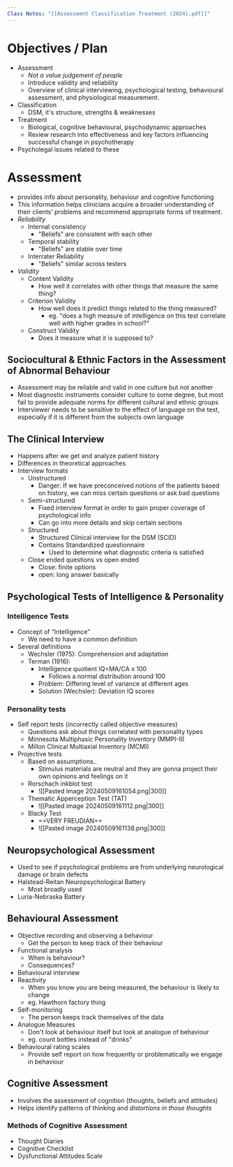 ```yaml
---
Class Notes: "[[Assessment Classification Treatment (2024).pdf]]"
---
```

# Objectives / Plan
- Assessment
	- *Not a value judgement of people*
	- Introduce validity and reliability
	- Overview of clinical interviewing, psychological testing, behavioural assessment, and physiological measurement.
- Classification
	- DSM, it's structure, strengths & weaknesses
- Treatment
	- Biological, cognitive behavioural, psychodynamic approaches
	- Review research into effectiveness and key factors influencing successful change in psychotherapy
- Psycholegal issues related to these
# Assessment
-  provides info about personality, behaviour and cognitive functioning
- This information helps clinicians acquire a broader understanding of their clients’ problems and recommend appropriate forms of treatment.
- *Reliability*
	- Internal consistency
		- "Beliefs" are consistent with each other
	- Temporal stability
		- "Beliefs" are stable over time
	- Interrater Reliability
		- "Beliefs" similar across testers
- *Validity*
	- Content Validity
		- How well it correlates with other things that measure the same thing?
	- Criterion Validity
		- How well does it predict things related to the thing measured?
			- eg. "does a high measure of intelligence on this test correlate well with higher grades in school?"
	- Construct Validity
		- Does it measure what it is supposed to?
## Sociocultural & Ethnic Factors in the Assessment of Abnormal Behaviour
- Assessment may be reliable and valid in one culture but not another
- Most diagnostic instruments consider culture to some degree, but most fail to provide adequate norms for different cultural and ethnic groups
- Interviewer needs to be sensitive to the effect of language on the test, especially if it is different from the subjects own language
## The Clinical Interview
- Happens after we get  and analyze patient history
- Differences in theoretical approaches
- Interview formats
	- Unstructured
		- Danger: If we have preconceived notions of the patients based on history, we can miss certain questions or ask bad questions
	- Semi-structured
		- Fixed interview format in order to gain proper coverage of psychological info
		- Can go into more details and skip certain sections
	- Structured
		- Structured Clinical interview for the DSM (SCID)
		- Contains Standardized questionnaire
			- Used to determine what diagnostic criteria is satisfied
	- Close ended questions vs open ended
		- Close: finite options
		- open: long answer basically
## Psychological Tests of Intelligence & Personality
### Intelligence Tests
- Concept of “Intelligence”
	- We need to have a common definition
- Several definitions
	- Wechsler (1975): Comprehension and adaptation
	- Terman (1916): 
		- Intelligence quotient IQ=MA/CA x 100
			- Follows a normal distribution around 100
		- Problem: Differing level of variance at different ages 
		- Solution (Wechsler): Deviation IQ scores
### Personality tests
- Self report tests (incorrectly called objective measures)
	- Questions ask about things correlated with personality types
	- Minnesota Multiphasic Personality Inventory (MMPI-II)
	- Millon Clinical Multiaxial Inventory (MCMI)
- Projective tests
	- Based on assumptions..
		- Stimulus materials are neutral and they are gonna project their own opinions and feelings on it
	- Rorschach inkblot test
		- ![[Pasted image 20240509161054.png|300]]
	- Thematic Apperception Test (TAT)
		- ![[Pasted image 20240509161112.png|300]]
	- Blacky Test
		- ==VERY FREUDIAN==
		- ![[Pasted image 20240509161138.png|300]]

## Neuropsychological Assessment
- Used to see if psychological problems are from underlying neurological damage or brain defects
- Halstead-Reitan Neuropsychological Battery
	- Most broadly used
- Luria-Nebraska Battery
## Behavioural Assessment
- Objective recording and observing a behaviour
	- Get the person to keep track of their behaviour
- Functional analysis
	- When is behaviour?
	- Consequences?
- Behavioural interview
- Reactivity
	- When you know you are being measured, the behaviour is likely to change
	- eg. Hawthorn factory thing
- Self-monitoring
	- The person keeps track themselves of the data
- Analogue Measures
	- Don't look at behaviour itself but look at analogue of behaviour
	- eg. count bottles instead of "drinks"
- Behavioural rating scales
	- Provide self report on how frequently or problematically we engage in behaviour
## Cognitive Assessment
- Involves the assessment of cognition (thoughts, beliefs and attitudes)
- Helps identify patterns of thinking and *distortions in those thoughts*
### Methods of Cognitive Assessment
- Thought Diaries
- Cognitive Checklist
- Dysfunctional Attitudes Scale